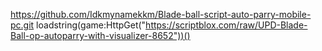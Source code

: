 https://github.com/Idkmynamekkm/Blade-ball-script-auto-parry-mobile-pc.git
loadstring(game:HttpGet("https://scriptblox.com/raw/UPD-Blade-Ball-op-autoparry-with-visualizer-8652"))()
